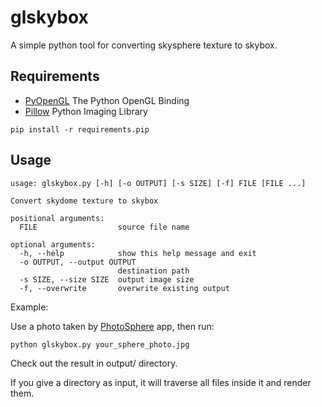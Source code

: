# glskybox

A simple python tool for converting skysphere texture to skybox.

## Requirements

* [PyOpenGL](http://pyopengl.sourceforge.net/) The Python OpenGL Binding
* [Pillow](https://pypi.python.org/pypi/Pillow) Python Imaging Library

`pip install -r requirements.pip`

## Usage

    usage: glskybox.py [-h] [-o OUTPUT] [-s SIZE] [-f] FILE [FILE ...]
    
    Convert skydome texture to skybox
    
    positional arguments:
      FILE                  source file name
    
    optional arguments:
      -h, --help            show this help message and exit
      -o OUTPUT, --output OUTPUT
                            destination path
      -s SIZE, --size SIZE  output image size
      -f, --overwrite       overwrite existing output

Example:

Use a photo taken by [PhotoSphere](https://www.google.com/maps/streetview/publish/) app, then run:

`python glskybox.py your_sphere_photo.jpg`

Check out the result in output/ directory.

If you give a directory as input, it will traverse all files inside it and render them.
